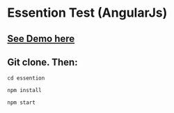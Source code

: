 # Essention Test (AngularJs)

## [See Demo here](https://essention.herokuapp.com/)

## Git clone. Then:
```
cd essention

npm install

npm start
```
